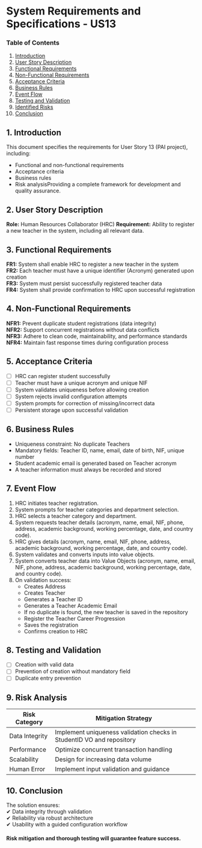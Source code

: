 # System Requirements and Specifications - US13 #

### Table of Contents

1. [Introduction](#1-introduction)
2. [User Story Description](#2-user-story-description)
3. [Functional Requirements](#3-functional-requirements)
4. [Non-Functional Requirements](#4-non-functional-requirements)
5. [Acceptance Criteria](#5-acceptance-criteria)
6. [Business Rules](#6-business-rules)
7. [Event Flow](#7-event-flow)
8. [Testing and Validation](#8-testing-and-validation)
9. [Identified Risks](#9-risk-analysis)
10. [Conclusion](#10-conclusion)

## 1. Introduction

This document specifies the requirements for User Story 13 (PAI project), including:

- Functional and non-functional requirements
- Acceptance criteria
- Business rules
- Risk analysisProviding a complete framework for development and quality assurance.

## 2. User Story Description
**Role:** Human Resources Collaborator (HRC) 
**Requirement:** Ability to register a new teacher in the system, including all relevant
data.

## 3. Functional Requirements
**FR1:** System shall enable HRC to register a new teacher in the system   
**FR2:** Each teacher must have a unique identifier (Acronym) generated upon creation    
**FR3:** System must persist successfully registered teacher data   
**FR4:** System shall provide confirmation to HRC upon successful registration  

## 4. Non-Functional Requirements
**NFR1:** Prevent duplicate student registrations (data integrity)  
**NFR2:** Support concurrent registrations without data conflicts  
**NFR3:** Adhere to clean code, maintainability, and performance standards  
**NFR4:** Maintain fast response times during configuration process

## 5. Acceptance Criteria
- [ ] HRC can register student successfully
- [ ] Teacher must have a unique acronym and unique NIF
- [ ] System validates uniqueness before allowing creation
- [ ] System rejects invalid configuration attempts
- [ ] System prompts for correction of missing/incorrect data
- [ ] Persistent storage upon successful validation

## 6. Business Rules
- Uniqueness constraint: No duplicate Teachers
- Mandatory fields: Teacher ID, name, email, date of birth, NIF, unique number
- Student academic email is generated based on Teacher acronym
- A teacher information must always be recorded and stored

## 7. Event Flow
1. HRC initiates teacher registration.
2. System prompts for teacher categories and department selection.
3. HRC selects a teacher category and department.
4. System requests teacher details (acronym, name, email, NIF, phone, address, academic background, working percentage, date, and country code).
5. HRC gives details (acronym, name, email, NIF, phone, address, academic background, working percentage, date, and country code).
6. System validates and converts inputs into value objects.
4. System converts teacher data into Value Objects (acronym, name, email, NIF, phone, address, academic background, working percentage, date, and country code).
5. On validation success:
    - Creates Address
    - Creates Teacher
    - Generates a Teacher ID
    - Generates a Teacher Academic Email
    - If no duplicate is found, the new teacher is saved in the repository
    - Register the Teacher Career Progression
    - Saves the registration
    - Confirms creation to HRC

## 8. Testing and Validation
- [ ] Creation with valid data
- [ ] Prevention of creation without mandatory field
- [ ] Duplicate entry prevention

## 9. Risk Analysis
| Risk Category  | Mitigation Strategy                        |  
|---------------|-------------------------------------|  
| Data Integrity | Implement uniqueness validation checks in StudentID VO and repository |  
| Performance    | Optimize concurrent transaction handling |  
| Scalability   | Design for increasing data volume |  
| Human Error   | Implement input validation and guidance |  


## 10. Conclusion
The solution ensures:  
✔ Data integrity through validation  
✔ Reliability via robust architecture  
✔ Usability with a guided configuration workflow

#### Risk mitigation and thorough testing will guarantee feature success.